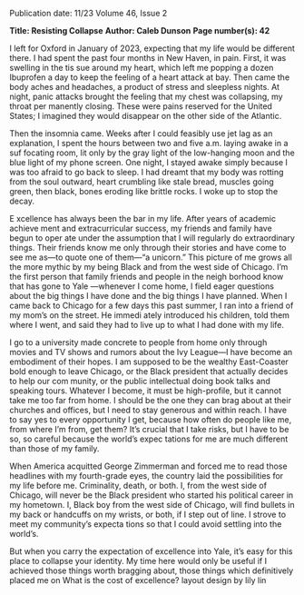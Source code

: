 Publication date: 11/23
Volume 46, Issue 2

**Title: Resisting Collapse**
**Author: Caleb Dunson**
**Page number(s): 42**

I 
left for Oxford in January of 
2023, expecting that my life would 
be different there. I had spent the 
past four months in New Haven, in 
pain. First, it was swelling in the tis­
sue around my heart, which left me 
popping a dozen Ibuprofen a day 
to keep the feeling of a heart attack 
at bay. Then came the body aches 
and headaches, a product of stress 
and sleepless nights. At night, panic 
attacks brought the feeling that my 
chest was collapsing, my throat per­
manently closing. These were pains 
reserved for the United States; I 
imagined they would disappear on 
the other side of the Atlantic.

Then the insomnia came. Weeks 
after I could feasibly use jet lag as an 
explanation, I spent the hours between 
two and five a.m. laying awake in a suf­
focating room, lit only by the gray light 
of the low-hanging moon and the blue 
light of my phone screen. One night, I 
stayed awake simply because I was too 
afraid to go back to sleep. I had dreamt 
that my body was rotting from the soul 
outward, heart crumbling like stale 
bread, muscles going green, then black, 
bones eroding like brittle rocks. I woke 
up to stop the decay.

E
xcellence has always been the 
bar in my life. 
After years of academic achieve­
ment and extracurricular success, my 
friends and family have begun to oper­
ate under the assumption that I will 
regularly do extraordinary things. Their 
friends know me only through their 
stories and have come to see me as—to 
quote one of them—“a unicorn.” This 
picture of me grows all the more mythic 
by my being Black and from the west 
side of Chicago. I’m the first person that 
family friends and people in the neigh­
borhood know that has gone to Yale 
—whenever I come home, I field eager 
questions about the big things I have 
done and the big things I have planned. 
When I came back to Chicago for a few 
days this past summer, I ran into a friend 
of my mom’s on the street. He immedi­
ately introduced his children, told them 
where I went, and said they had to live 
up to what I had done with my life.

I go to a university made concrete to 
people from home only through movies 
and TV shows and rumors about the Ivy 
League—I have become an embodiment 
of their hopes. I am supposed to be the 
wealthy East-Coaster bold enough to 
leave Chicago, or the Black president 
that actually decides to help our com­
munity, or the public intellectual doing 
book talks and speaking tours. Whatever 
I become, it must be high-profile, but 
it cannot take me too far from home. I 
should be the one they can brag about 
at their churches and offices, but I need 
to stay generous and within reach. I 
have to say yes to every opportunity I 
get, because how often do people like 
me, from where I’m from, get them? It’s 
crucial that I take risks, but I have to be 
so, so careful because the world’s expec­
tations for me are much different than 
those of my family. 

When America acquitted George 
Zimmerman and forced me to read those 
headlines with my fourth-grade eyes, the 
country laid the possibilities for my life 
before me. Criminality, death, or both. I, 
from the west side of Chicago, will never 
be the Black president who started his 
political career in my hometown. I, Black 
boy from the west side of Chicago, will 
find bullets in my back or handcuffs on 
my wrists, or both, if I step out of line. I 
strove to meet my community’s expecta­
tions so that I could avoid settling into 
the world’s.

But when you carry the expectation 
of excellence into Yale, it’s easy for this 
place to collapse your identity. My time 
here would only be useful if I achieved 
those things worth bragging about, those 
things which definitively placed me on 
What is the cost of excellence?
layout design by lily lin